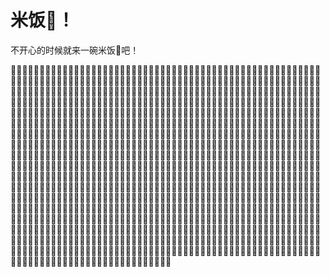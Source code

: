 # 米饭🍚！

不开心的时候就来一碗米饭🍚吧！

🍚🍚🍚🍚🍚🍚🍚🍚🍚🍚🍚🍚🍚🍚🍚🍚🍚🍚🍚🍚🍚🍚🍚🍚🍚🍚🍚🍚🍚🍚🍚🍚🍚🍚🍚🍚🍚🍚🍚🍚🍚🍚🍚🍚🍚🍚🍚🍚🍚🍚🍚🍚🍚🍚🍚🍚🍚🍚🍚🍚🍚🍚🍚🍚🍚🍚🍚🍚🍚🍚🍚🍚🍚🍚🍚🍚🍚🍚🍚🍚🍚🍚🍚🍚🍚🍚🍚🍚🍚🍚🍚🍚🍚🍚🍚🍚🍚🍚🍚🍚🍚🍚🍚🍚🍚🍚🍚🍚🍚🍚🍚🍚🍚🍚🍚🍚🍚🍚🍚🍚🍚🍚🍚🍚🍚🍚🍚🍚🍚🍚🍚🍚🍚🍚🍚🍚🍚🍚🍚🍚🍚🍚🍚🍚🍚🍚🍚🍚🍚🍚🍚🍚🍚🍚🍚🍚🍚🍚🍚🍚🍚🍚🍚🍚🍚🍚🍚🍚🍚🍚🍚🍚🍚🍚🍚🍚🍚🍚🍚🍚🍚🍚🍚🍚🍚🍚🍚🍚🍚🍚🍚🍚🍚🍚🍚🍚🍚🍚🍚🍚🍚🍚🍚🍚🍚🍚🍚🍚🍚🍚🍚🍚🍚🍚🍚🍚🍚🍚🍚🍚🍚🍚🍚🍚🍚🍚🍚🍚🍚🍚🍚🍚🍚🍚🍚🍚🍚🍚🍚🍚🍚🍚🍚🍚🍚🍚🍚🍚🍚🍚🍚🍚🍚🍚🍚🍚🍚🍚🍚🍚🍚🍚🍚🍚🍚🍚🍚🍚🍚🍚🍚🍚🍚🍚🍚🍚🍚🍚🍚🍚🍚🍚🍚🍚🍚🍚🍚🍚🍚🍚🍚🍚🍚🍚🍚🍚🍚🍚🍚🍚🍚🍚🍚🍚🍚🍚🍚🍚🍚🍚🍚🍚🍚🍚🍚🍚🍚🍚🍚🍚🍚🍚🍚🍚🍚🍚🍚🍚🍚🍚🍚🍚🍚🍚🍚🍚🍚🍚🍚🍚🍚🍚🍚🍚🍚🍚🍚🍚🍚🍚🍚🍚🍚🍚🍚🍚🍚🍚🍚🍚🍚🍚🍚🍚🍚🍚🍚🍚🍚🍚🍚🍚🍚🍚🍚🍚🍚🍚🍚🍚🍚🍚🍚🍚🍚🍚🍚🍚🍚🍚🍚🍚🍚🍚🍚🍚🍚🍚🍚🍚🍚🍚🍚🍚🍚🍚🍚🍚🍚🍚🍚🍚🍚🍚🍚🍚🍚🍚🍚🍚🍚🍚🍚🍚🍚🍚🍚🍚🍚🍚🍚🍚🍚🍚🍚🍚🍚🍚🍚🍚🍚🍚🍚🍚🍚🍚🍚🍚🍚🍚🍚🍚🍚🍚🍚🍚🍚🍚🍚🍚🍚🍚🍚🍚🍚🍚🍚🍚🍚🍚🍚🍚🍚🍚🍚🍚🍚🍚🍚🍚🍚🍚🍚🍚🍚🍚🍚🍚🍚🍚🍚🍚🍚🍚🍚🍚🍚🍚🍚🍚🍚🍚🍚🍚🍚🍚🍚🍚🍚🍚🍚🍚🍚🍚🍚🍚🍚🍚🍚🍚🍚🍚🍚🍚🍚🍚🍚🍚🍚🍚🍚🍚🍚🍚🍚🍚🍚🍚🍚🍚🍚🍚🍚🍚🍚🍚🍚🍚🍚🍚🍚🍚🍚🍚🍚🍚🍚🍚🍚🍚🍚🍚🍚🍚🍚🍚🍚🍚🍚🍚🍚🍚🍚🍚🍚🍚🍚🍚🍚🍚🍚🍚🍚🍚🍚🍚🍚🍚🍚🍚🍚🍚🍚🍚🍚🍚🍚🍚🍚🍚🍚🍚🍚🍚🍚🍚🍚🍚🍚🍚🍚🍚🍚🍚🍚🍚🍚🍚🍚🍚🍚🍚🍚🍚🍚🍚🍚🍚🍚🍚🍚🍚🍚🍚🍚🍚🍚🍚🍚🍚🍚🍚🍚🍚🍚🍚🍚🍚🍚🍚🍚🍚🍚🍚🍚🍚🍚🍚🍚🍚🍚🍚🍚🍚🍚🍚🍚🍚🍚🍚🍚🍚🍚🍚🍚🍚🍚🍚🍚🍚🍚🍚🍚🍚🍚🍚🍚🍚🍚🍚🍚🍚🍚🍚🍚🍚🍚🍚🍚🍚🍚🍚🍚🍚🍚🍚🍚🍚🍚🍚🍚🍚🍚🍚🍚🍚🍚🍚🍚🍚🍚🍚🍚🍚🍚🍚🍚🍚🍚🍚🍚🍚🍚🍚🍚🍚🍚🍚🍚🍚🍚🍚🍚🍚🍚🍚🍚🍚🍚🍚🍚🍚🍚🍚🍚🍚🍚🍚🍚🍚🍚🍚🍚🍚🍚🍚🍚🍚🍚🍚🍚🍚🍚🍚🍚🍚🍚🍚🍚🍚🍚🍚🍚🍚🍚🍚🍚🍚🍚🍚🍚🍚🍚🍚🍚🍚🍚🍚🍚🍚🍚🍚🍚🍚🍚🍚🍚🍚🍚🍚🍚🍚🍚🍚🍚🍚🍚🍚🍚🍚🍚🍚🍚🍚🍚🍚🍚🍚🍚🍚🍚🍚🍚🍚🍚🍚🍚🍚🍚🍚🍚🍚🍚🍚🍚🍚🍚🍚🍚🍚🍚🍚🍚🍚🍚🍚🍚🍚🍚🍚🍚🍚🍚🍚🍚🍚🍚🍚🍚🍚🍚🍚🍚🍚🍚🍚🍚🍚🍚🍚🍚🍚🍚🍚🍚🍚🍚🍚🍚🍚🍚🍚🍚🍚🍚🍚🍚🍚🍚🍚🍚🍚🍚🍚🍚🍚🍚🍚🍚🍚🍚🍚🍚🍚🍚🍚🍚🍚🍚🍚🍚🍚🍚🍚🍚🍚🍚🍚🍚🍚🍚🍚🍚🍚🍚🍚🍚🍚🍚🍚🍚🍚🍚🍚🍚🍚🍚🍚🍚🍚🍚🍚🍚🍚🍚🍚🍚🍚🍚🍚🍚🍚🍚🍚🍚🍚🍚🍚🍚🍚🍚🍚🍚🍚🍚🍚🍚🍚🍚🍚🍚🍚🍚🍚🍚🍚🍚🍚🍚🍚🍚🍚🍚🍚🍚🍚🍚🍚🍚🍚